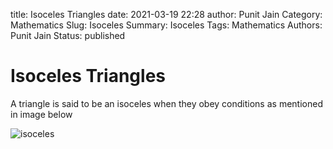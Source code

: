 title: Isoceles Triangles
date: 2021-03-19 22:28
author: Punit Jain
Category: Mathematics
Slug: Isoceles
Summary: Isoceles
Tags: Mathematics
Authors: Punit Jain
Status: published

# Isoceles Triangles
A triangle is said to be an isoceles when they obey conditions as mentioned in image below

![isoceles]

[isoceles]: {static}/images/isoceles.jpg


